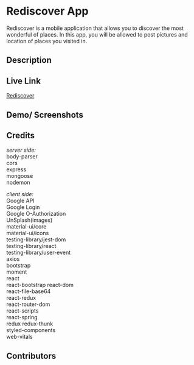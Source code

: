 # Rediscover App  
Rediscover is a mobile application that allows you to discover the most wonderful of places. In this app, you will be allowed to post pictures and location of places you
visited in. 


## Description  

## Live Link  
[Rediscover](https://github.com/gfranco19/finalProject)  

## Demo/ Screenshots




## Credits  
*server side:*  
body-parser  
cors  
express  
mongoose  
nodemon  

*client side:*  
Google API  
Google Login  
Google O-Authorization  
UnSplash(images)  
material-ui/core  
material-ui/icons  
testing-library/jest-dom  
testing-library/react  
testing-library/user-event  
axios  
bootstrap  
moment  
react  
react-bootstrap
react-dom  
react-file-base64  
react-redux  
react-router-dom  
react-scripts  
react-spring  
redux
redux-thunk  
styled-components  
web-vitals  

## Contributors    
